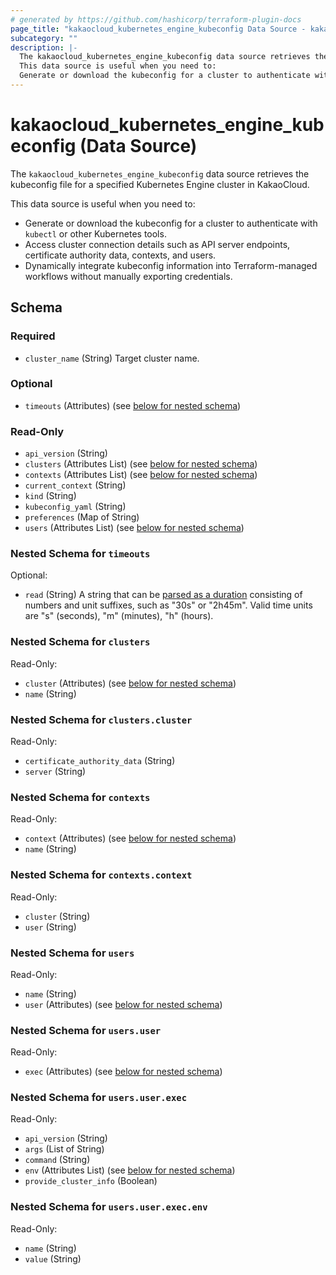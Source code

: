 ```yaml
---
# generated by https://github.com/hashicorp/terraform-plugin-docs
page_title: "kakaocloud_kubernetes_engine_kubeconfig Data Source - kakaocloud"
subcategory: ""
description: |-
  The kakaocloud_kubernetes_engine_kubeconfig data source retrieves the kubeconfig file for a specified Kubernetes Engine cluster in KakaoCloud.
  This data source is useful when you need to:
  Generate or download the kubeconfig for a cluster to authenticate with kubectl or other Kubernetes tools.Access cluster connection details such as API server endpoints, certificate authority data, contexts, and users.Dynamically integrate kubeconfig information into Terraform-managed workflows without manually exporting credentials.
---
```


# kakaocloud_kubernetes_engine_kubeconfig (Data Source)

The `kakaocloud_kubernetes_engine_kubeconfig` data source retrieves the kubeconfig file for a specified Kubernetes Engine cluster in KakaoCloud.

This data source is useful when you need to:
- Generate or download the kubeconfig for a cluster to authenticate with `kubectl` or other Kubernetes tools.
- Access cluster connection details such as API server endpoints, certificate authority data, contexts, and users.
- Dynamically integrate kubeconfig information into Terraform-managed workflows without manually exporting credentials.



<!-- schema generated by tfplugindocs -->
## Schema

### Required

- `cluster_name` (String) Target cluster name.

### Optional

- `timeouts` (Attributes) (see [below for nested schema](#nestedatt--timeouts))

### Read-Only

- `api_version` (String)
- `clusters` (Attributes List) (see [below for nested schema](#nestedatt--clusters))
- `contexts` (Attributes List) (see [below for nested schema](#nestedatt--contexts))
- `current_context` (String)
- `kind` (String)
- `kubeconfig_yaml` (String)
- `preferences` (Map of String)
- `users` (Attributes List) (see [below for nested schema](#nestedatt--users))

<a id="nestedatt--timeouts"></a>
### Nested Schema for `timeouts`

Optional:

- `read` (String) A string that can be [parsed as a duration](https://pkg.go.dev/time#ParseDuration) consisting of numbers and unit suffixes, such as "30s" or "2h45m". Valid time units are "s" (seconds), "m" (minutes), "h" (hours).


<a id="nestedatt--clusters"></a>
### Nested Schema for `clusters`

Read-Only:

- `cluster` (Attributes) (see [below for nested schema](#nestedatt--clusters--cluster))
- `name` (String)

<a id="nestedatt--clusters--cluster"></a>
### Nested Schema for `clusters.cluster`

Read-Only:

- `certificate_authority_data` (String)
- `server` (String)



<a id="nestedatt--contexts"></a>
### Nested Schema for `contexts`

Read-Only:

- `context` (Attributes) (see [below for nested schema](#nestedatt--contexts--context))
- `name` (String)

<a id="nestedatt--contexts--context"></a>
### Nested Schema for `contexts.context`

Read-Only:

- `cluster` (String)
- `user` (String)



<a id="nestedatt--users"></a>
### Nested Schema for `users`

Read-Only:

- `name` (String)
- `user` (Attributes) (see [below for nested schema](#nestedatt--users--user))

<a id="nestedatt--users--user"></a>
### Nested Schema for `users.user`

Read-Only:

- `exec` (Attributes) (see [below for nested schema](#nestedatt--users--user--exec))

<a id="nestedatt--users--user--exec"></a>
### Nested Schema for `users.user.exec`

Read-Only:

- `api_version` (String)
- `args` (List of String)
- `command` (String)
- `env` (Attributes List) (see [below for nested schema](#nestedatt--users--user--exec--env))
- `provide_cluster_info` (Boolean)

<a id="nestedatt--users--user--exec--env"></a>
### Nested Schema for `users.user.exec.env`

Read-Only:

- `name` (String)
- `value` (String)
